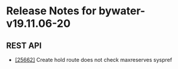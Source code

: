 
# Release Notes for bywater-v19.11.06-20

## REST API

- [[25662]](http://bugs.koha-community.org/bugzilla3/show_bug.cgi?id=25662) Create hold route does not check maxreserves syspref


